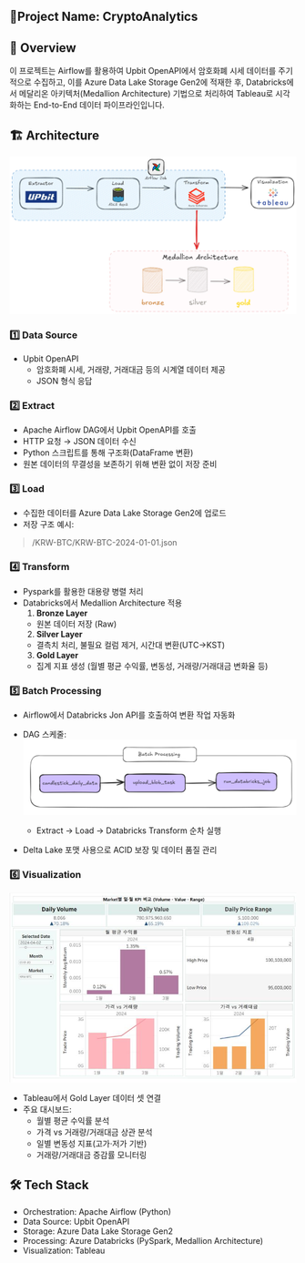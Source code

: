 ## **📌Project Name: CryptoAnalytics**


## **🧾 Overview**
이 프로젝트는 Airflow를 활용하여 Upbit OpenAPI에서 암호화폐 시세 데이터를 주기적으로 수집하고, 이를 Azure Data Lake Storage Gen2에 적재한 후, Databricks에서 메달리온 아키텍처(Medallion Architecture) 기법으로 처리하여 Tableau로 시각화하는 End-to-End 데이터 파이프라인입니다.


## 🏗️ Architecture

![architecture](/img/architecture.jpg)

### 1️⃣ Data Source
- Upbit OpenAPI
  - 암호화폐 시세, 거래량, 거래대금 등의 시계열 데이터 제공
  - JSON 형식 응답

### 2️⃣ Extract
- Apache Airflow DAG에서 Upbit OpenAPI를 호출
- HTTP 요청 → JSON 데이터 수신
- Python 스크립트를 통해 구조화(DataFrame 변환)
- 원본 데이터의 무결성을 보존하기 위해 변환 없이 저장 준비

### 3️⃣ Load
- 수집한 데이터를 Azure Data Lake Storage Gen2에 업로드
- 저장 구조 예시:
>/KRW-BTC/KRW-BTC-2024-01-01.json

### 4️⃣ Transform
- Pyspark를 활용한 대용량 병렬 처리
- Databricks에서 Medallion Architecture 적용
  1. **Bronze Layer**
  - 원본 데이터 저장 (Raw)
  2. **Silver Layer**
  - 결측치 처리, 불필요 컬럼 제거, 시간대 변환(UTC→KST)
  3. **Gold Layer**
  - 집계 지표 생성 (월별 평균 수익률, 변동성, 거래량/거래대금 변화율 등)


### 5️⃣ Batch Processing
- Airflow에서 Databricks Jon API를 호출하여 변환 작업 자동화
- DAG 스케줄:
  ![batch_processing](/img/batch_processing.jpg)

  - Extract → Load → Databricks Transform 순차 실행
- Delta Lake 포맷 사용으로 ACID 보장 및 데이터 품질 관리

### 6️⃣ Visualization
![visualization](/img/Tableau%20Visualization.jpg)
- Tableau에서 Gold Layer 데이터 셋 연결
- 주요 대시보드:
  - 월별 평균 수익률 분석
  - 가격 vs 거래량/거래대금 상관 분석
  - 일별 변동성 지표(고가·저가 기반)
  - 거래량/거래대금 증감률 모니터링
  

## 🛠️ Tech Stack
- Orchestration: Apache Airflow (Python)
- Data Source: Upbit OpenAPI
- Storage: Azure Data Lake Storage Gen2
- Processing: Azure Databricks (PySpark, Medallion Architecture)
- Visualization: Tableau



